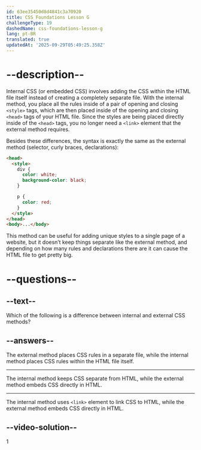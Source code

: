 ```yaml
---
id: 63ee35450d8d4841c3a70920
title: CSS Foundations Lesson G
challengeType: 19
dashedName: css-foundations-lesson-g
lang: pt-BR
translated: true
updatedAt: '2025-09-29T05:49:25.358Z'
---
```

# --description--

Internal CSS (or embedded CSS) involves adding the CSS within the HTML file itself instead of creating a completely separate file. With the internal method, you place all the rules inside of a pair of opening and closing `<style>` tags, which are then placed inside of the opening and closing `<head>` tags of your HTML file. Since the styles are being placed directly inside of the `<head>` tags, you no longer need a `<link>` element that the external method requires.

Besides these differences, the syntax is exactly the same as the external method (selector, curly braces, declarations):

```html
<head>
  <style>
    div {
      color: white;
      background-color: black;
    }

    p {
      color: red;
    }
  </style>
</head>
<body>...</body>
```

This method can be useful for adding unique styles to a single page of a website, but it doesn’t keep things separate like the external method, and depending on how many rules and declarations there are it can cause the HTML file to get pretty big.

# --questions--    

## --text--

Which of the following is a difference between internal and external CSS methods?

## --answers--

The external method places CSS rules in a separate file, while the internal method places CSS rules within the HTML file itself.

---

The internal method keeps CSS separate from HTML, while the external method embeds CSS directly in HTML.

---

The internal method uses `<link>` element to link CSS to HTML, while the external method embeds CSS directly in HTML.


## --video-solution--

1

